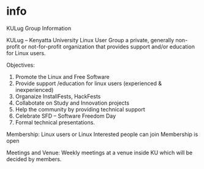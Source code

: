 # info
KULug Group Information

KULug – Kenyatta University Linux User Group
a private, generally non-profit or not-for-profit organization that provides support and/or education for Linux users.

Objectives:
1. Promote the Linux and Free Software
2. Provide support /education for linux users (experienced & inexperienced)
3. Organaize InstallFests, HackFests
4. Collabotate on Study and Innovation projects
5. Help the community by providing technical support
6. Celebrate SFD – Software Freedom Day
7. Formal technical presentations.

Membership:
Linux users or Linux Interested people can join
Membership is open

Meetings and Venue:
Weekly meetings at a venue inside KU which will be decided by members.
